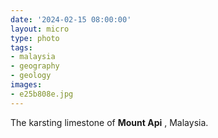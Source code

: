 ```yaml
---
date: '2024-02-15 08:00:00'
layout: micro
type: photo
tags:
- malaysia
- geography
- geology
images:
- e25b808e.jpg
---
```


The karsting limestone of **Mount Api** , Malaysia.
